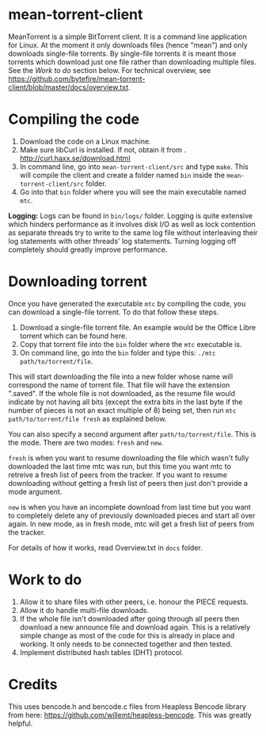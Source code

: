 mean-torrent-client
===================

MeanTorrent is a simple BitTorrent client. It is a command line application for Linux. At the moment it only downloads files (hence "mean") and only downloads single-file torrents. By single-file torrents it is meant those torrents which download just one file rather than downloading multiple files. See the *Work to do* section below. For technical overview, see https://github.com/bytefire/mean-torrent-client/blob/master/docs/overview.txt.

Compiling the code
==================

1. Download the code on a Linux machine. 
2. Make sure libCurl is installed. If not, obtain it from . http://curl.haxx.se/download.html
3. In command line, go into `mean-torrent-client/src` and type `make`. This will compile the client and create a folder named `bin` inside the `mean-torrent-client/src` folder.
4. Go into that `bin` folder where you will see the main executable named `mtc`. 

**Logging:** Logs can be found in `bin/logs/` folder. Logging is quite extensive which hinders performance as it involves disk I/O as well as lock contention as separate threads try to write to the same log file without interleaving their log statements with other threads' log statements. Turning logging off completely should greatly improve performance.

Downloading torrent
===================

Once you have generated the executable `mtc` by compiling the code, you can download a single-file torrent. To do that follow these steps.

1. Download a single-file torrent file. An example would be the Office Libre torrent which can be found here.
2. Copy that torrent file into the `bin` folder where the `mtc` executable is. 
3. On command line, go into the `bin` folder and type this: `./mtc path/to/torrent/file`. 

This will start downloading the file into a new folder whose name will correspond the name of torrent file. That file will have the extension ".saved". If the whole file is not downloaded, as the resume file would indicate by not having all bits (except the extra bits in the last byte if the number of pieces is not an exact multiple of 8) being set, then run `mtc path/to/torrent/file fresh` as explained below. 

You can also specify a second argument after `path/to/torrent/file`. This is the mode. There are two modes: `fresh` and `new`. 

`fresh` is when you want to resume downloading the file which wasn't fully downloaded the last time mtc was run, but this time you want mtc to retreive a fresh list of peers from the tracker. If you want to resume downloading without getting a fresh list of peers then just don't provide a mode argument.

`new` is when you have an incomplete download from last time but you want to completely delete any of previously downloaded pieces and start all over again. In new mode, as in fresh mode, mtc will get a fresh list of peers from the tracker.

For details of how it works, read Overview.txt in `docs` folder.

Work to do
==========

1. Allow it to share files with other peers, i.e. honour the PIECE requests.
2. Allow it do handle multi-file downloads.
3. If the whole file isn't downloaded after going through all peers then download a new announce file and download again. This is a relatively simple change as most of the code for this is already in place and working. It only needs to be connected together and then tested. 
4. Implement distributed hash tables (DHT) protocol.

Credits
=======

This uses bencode.h and bencode.c files from Heapless Bencode library from here: https://github.com/willemt/heapless-bencode. This was greatly helpful.
